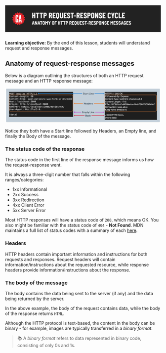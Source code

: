 # ![HTTP Request Response Cycle - Anatomy of HTTP Request-Response Messages](./assets/hero.png)

**Learning objective:** By the end of this lesson, students will understand request and response messages.

## Anatomy of request-response messages

Below is a diagram outlining the structures of both an HTTP request message and an HTTP response message:

![req/res message in the terminal](./assets/http-req-res-msg-anatomy.png)

Notice they both have a Start line followed by Headers, an Empty line, and finally the Body of the message.

### The status code of the response

The status code in the first line of the response message informs us how the request-response went.

It is always a three-digit number that falls within the following ranges/categories:

- 1xx Informational
- 2xx Success
- 3xx Redirection
- 4xx Client Error
- 5xx Server Error

Most HTTP responses will have a status code of `200`, which means OK. You also might be familiar with the status code of `404` - **Not Found**. MDN maintains a full list of status codes with a summary of each [here](https://developer.mozilla.org/en-US/docs/Web/HTTP/Status).

### Headers

HTTP headers contain important information and instructions for both requests and responses. Request headers will contain information/instructions about the requested resource, while response headers provide information/instructions about the response. 

### The body of the message

The body contains the data being sent to the server (if any) and the data being returned by the server.

In the above example, the body of the request contains data, while the body of the response returns `HTML`.

Although the HTTP protocol is text-based, the content in the body can be binary - for example, images are typically transferred in a *binary format*.

> 📚 A *binary format* refers to data represented in binary code, consisting of only 0s and 1s.
>
